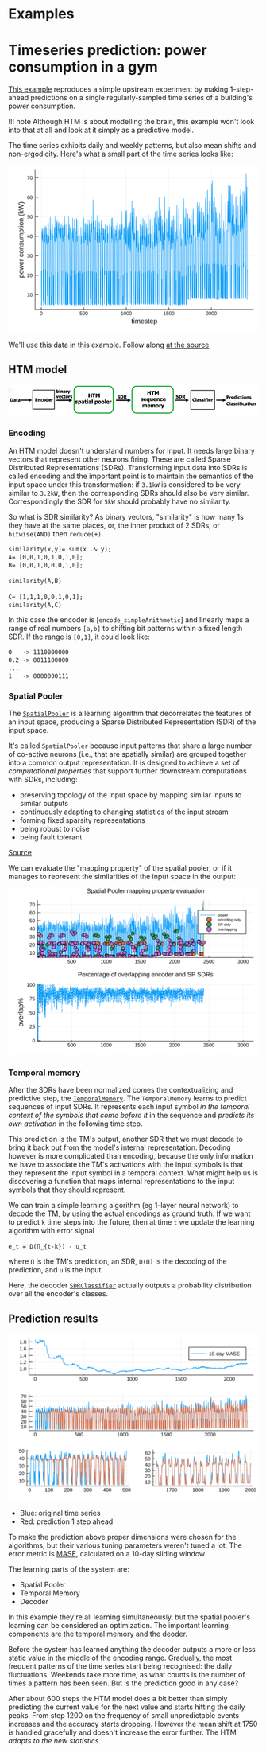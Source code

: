 # Examples

# Timeseries prediction: power consumption in a gym

[This example](https://github.com/Oblynx/HierarchicalTemporalMemory.jl/blob/master/test/temporal_memory_test.jl)
reproduces a simple upstream experiment by making 1-step-ahead predictions on a single
regularly-sampled time series of a building's power consumption.

!!! note
    Although HTM is about modelling the brain, this example won't look into that at all and look at it
    simply as a predictive model.

The time series exhibits daily and weekly patterns, but also mean shifts and non-ergodicity.
Here's what a small part of the time series looks like:

![power consumption timeseries](assets/tshotgym.svg)

We'll use this data in this example.
Follow along [at the source](https://github.com/Oblynx/HierarchicalTemporalMemory.jl/blob/master/test/temporal_memory_test.jl)

## HTM model

![htm model](assets/htm_predict_pipeline.png)

### Encoding

An HTM model doesn't understand numbers for input.
It needs large binary vectors that represent other neurons firing.
These are called Sparse Distributed Representations (SDRs).
Transforming input data into SDRs is called encoding and the important point is to maintain the
semantics of the input space under this transformation:
if `3.1kW` is considered to be very similar to `3.2kW`, then the corresponding SDRs should also be very similar.
Correspondingly the SDR for `5kW` should probably have no similarity.

So what is SDR similarity?
As binary vectors, "similarity" is how many 1s they have at the same places, or,
the inner product of 2 SDRs, or `bitwise(AND)` then `reduce(+)`.

```@example
similarity(x,y)= sum(x .& y);
A= [0,0,1,0,1,0,1,0];
B= [0,0,1,0,0,0,1,0];

similarity(A,B)

C= [1,1,1,0,0,1,0,1];
similarity(A,C)
```

In this case the encoder is [`encode_simpleArithmetic`] and linearly maps a range of real numbers `[a,b]`
to shifting bit patterns within a fixed length SDR. If the range is `[0,1]`, it could look like:

```
0   -> 1110000000
0.2 -> 0011100000
...
1   -> 0000000111
```

### Spatial Pooler

The [`SpatialPooler`](@ref) is a learning algorithm that decorrelates the features of an input space,
producing a Sparse Distributed Representation (SDR) of the input space.

It's called `SpatialPooler` because input patterns that share a large number of co-active neurons
(i.e., that are spatially similar) are grouped together into a common output representation.
It is designed to achieve a set of _computational properties_ that support further downstream computations with SDRs, including:

- preserving topology of the input space by mapping similar inputs to similar outputs
- continuously adapting to changing statistics of the input stream
- forming fixed sparsity representations
- being robust to noise
- being fault tolerant

[Source](https://www.frontiersin.org/articles/10.3389/fncom.2017.00111/full)

We can evaluate the "mapping property" of the spatial pooler, or if it manages to represent
the similarities of the input space in the output:

![spatial pooler mapping property evaluation](assets/sp3.svg)

### Temporal memory

After the SDRs have been normalized comes the contextualizing and predictive step, the [`TemporalMemory`](@ref).
The `TemporalMemory` learns to predict sequences of input SDRs.
It represents each input symbol *in the temporal context of the symbols that come before it* in the sequence
and *predicts its own activation* in the following time step.

This prediction is the TM's output, another SDR that we must decode to bring it back out from the
model's internal representation.
Decoding however is more complicated than encoding, because the only information we have to associate
the TM's activations with the input symbols is that they represent the input symbol in a temporal context.
What might help us is discovering a function that maps internal representations to the input symbols that
they should represent.

We can train a simple learning algorithm (eg 1-layer neural network) to decode the TM, by using the actual encodings as ground truth.
If we want to predict `k` time steps into the future, then at time `t` we update the learning algorithm with error signal

``e_t = D(Π_{t-k}) - u_t``

where `Π` is the TM's prediction, an SDR, `D(Π)` is the decoding of the prediction, and `u` is the input.

Here, the decoder [`SDRClassifier`](@ref) actually outputs a probability distribution over all the
encoder's classes.

## Prediction results

![prediction results](assets/tm1.svg)

- Blue: original time series
- Red: prediction 1 step ahead

To make the prediction above proper dimensions were chosen for the algorithms, but their various tuning parameters
weren't tuned a lot.
The error metric is [MASE](https://en.wikipedia.org/wiki/Mean_absolute_scaled_error),
calculated on a 10-day sliding window.

The learning parts of the system are:

- Spatial Pooler
- Temporal Memory
- Decoder

In this example they're all learning simultaneously, but the spatial pooler's learning can be considered an optimization.
The important learning components are the temporal memory and the deoder.

Before the system has learned anything the decoder outputs a more or less static value in the middle of the encoding range.
Gradually, the most frequent patterns of the time series start being recognised: the daily fluctuations.
Weekends take more time, as what counts is the number of times a pattern has been seen.
But is the prediction good in any case?

After about 600 steps the HTM model does a bit better than simply predicting the current value for the next value
and starts hitting the daily peaks.
From step 1200 on the frequency of small unpredictable events increases and the accuracy starts dropping.
However the mean shift at 1750 is handled gracefully and doesn't increase the error further.
The HTM *adapts to the new statistics.*
